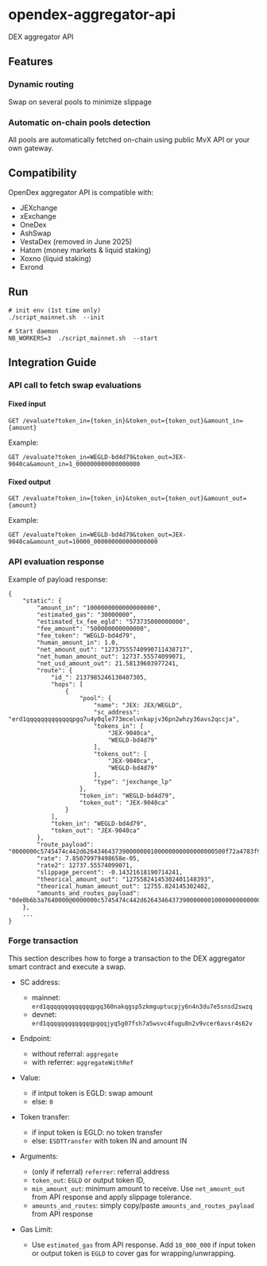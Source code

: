 # opendex-aggregator-api

DEX aggregator API

## Features

### Dynamic routing

Swap on several pools to minimize slippage

### Automatic on-chain pools detection

All pools are automatically fetched on-chain using public MvX API or your own gateway.

## Compatibility

OpenDex aggregator API is compatible with:

- JEXchange
- xExchange
- OneDex
- AshSwap
- VestaDex (removed in June 2025)
- Hatom (money markets & liquid staking)
- Xoxno (liquid staking)
- Exrond

## Run

```
# init env (1st time only)
./script_mainnet.sh  --init

# Start daemon
NB_WORKERS=3  ./script_mainnet.sh  --start
```

## Integration Guide

### API call to fetch swap evaluations

#### Fixed input

```
GET /evaluate?token_in={token_in}&token_out={token_out}&amount_in={amount}
```

Example:

```
GET /evaluate?token_in=WEGLD-bd4d79&token_out=JEX-9040ca&amount_in=1_000000000000000000
```

#### Fixed output

```
GET /evaluate?token_in={token_in}&token_out={token_out}&amount_out={amount}
```

Example:

```
GET /evaluate?token_in=WEGLD-bd4d79&token_out=JEX-9040ca&amount_out=10000_000000000000000000
```

### API evaluation response

Example of payload response:

```
{
    "static": {
        "amount_in": "1000000000000000000",
        "estimated_gas": "30000000",
        "estimated_tx_fee_egld": "573735000000000",
        "fee_amount": "500000000000000",
        "fee_token": "WEGLD-bd4d79",
        "human_amount_in": 1.0,
        "net_amount_out": "12737555740990711438717",
        "net_human_amount_out": 12737.55574099071,
        "net_usd_amount_out": 21.58139603977241,
        "route": {
            "id_": 2137985246130407305,
            "hops": [
                {
                    "pool": {
                        "name": "JEX: JEX/WEGLD",
                        "sc_address": "erd1qqqqqqqqqqqqqpgq7u4y0qle773mcelvnkapjv36pn2whzy36avs2qccja",
                        "tokens_in": [
                            "JEX-9040ca",
                            "WEGLD-bd4d79"
                        ],
                        "tokens_out": [
                            "JEX-9040ca",
                            "WEGLD-bd4d79"
                        ],
                        "type": "jexchange_lp"
                    },
                    "token_in": "WEGLD-bd4d79",
                    "token_out": "JEX-9040ca"
                }
            ],
            "token_in": "WEGLD-bd4d79",
            "token_out": "JEX-9040ca"
        },
        "route_payload": "0000000c5745474c442d6264346437390000000100000000000000000500f72a4783f9f7a3bc67ec9dba19323a0cd4eb8891d759060000000a4a45582d393034306361",
        "rate": 7.85079979498658e-05,
        "rate2": 12737.55574099071,
        "slippage_percent": -0.14321618190714241,
        "theorical_amount_out": "12755824145302401148393",
        "theorical_human_amount_out": 12755.824145302402,
        "amounts_and_routes_payload": "0de0b6b3a7640000@0000000c5745474c442d6264346437390000000100000000000000000500f72a4783f9f7a3bc67ec9dba19323a0cd4eb8891d759060000000a4a45582d393034306361"
    },
    ...
}
```

### Forge transaction

This section describes how to forge a transaction to the DEX aggregator smart contract and execute a swap.

- SC address:

  - mainnet: `erd1qqqqqqqqqqqqqpgq360nakqgsp5zkmguptucpjy6n4n3du7e5snsd2swzq`
  - devnet: `erd1qqqqqqqqqqqqqpgqqjyq5g07fsh7a5wsvc4fugu8n2v9vcer6avsr4s62v`

- Endpoint:

  - without referral: `aggregate`
  - with referrer: `aggregateWithRef`

- Value:

  - if intput token is EGLD: swap amount
  - else: `0`

- Token transfer:

  - if input token is EGLD: no token transfer
  - else: `ESDTTransfer` with token IN and amount IN

- Arguments:

  - (only if referral) `referrer`: referral address
  - `token_out`: `EGLD` or output token ID,
  - `min_amount_out`: minimum amount to receive. Use `net_amount_out` from API response and apply slippage tolerance.
  - `amounts_and_routes`: simply copy/paste `amounts_and_routes_payload` from API response

- Gas Limit:
  - Use `estimated_gas` from API response. Add `10_000_000` if input token or output token is `EGLD` to cover gas for wrapping/unwrapping.
